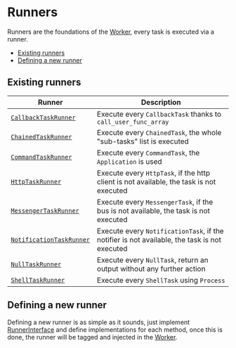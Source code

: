# Runners

Runners are the foundations of the [Worker](../src/Worker/Worker.php), 
every task is executed via a runner.

- [Existing runners](#existing-runners)
- [Defining a new runner](#defining-a-new-runner)

## Existing runners

| Runner                                                               | Description                                                                                  |
| ---------------------------------------------------------------------| ---------------------------------------------------------------------------------------------|
| [`CallbackTaskRunner`](../src/Runner/CallbackTaskRunner.php)         | Execute every `CallbackTask` thanks to `call_user_func_array`                                |
| [`ChainedTaskRunner`](../src/Runner/ChainedTaskRunner.php)           | Execute every `ChainedTask`, the whole "sub-tasks" list is executed                          |
| [`CommandTaskRunner`](../src/Runner/CommandTaskRunner.php)           | Execute every `CommandTask`, the `Application` is used                                       |
| [`HttpTaskRunner`](../src/Runner/HttpTaskRunner.php)                 | Execute every `HttpTask`, if the http client is not available, the task is not executed      |
| [`MessengerTaskRunner`](../src/Runner/MessengerTaskRunner.php)       | Execute every `MessengerTask`, if the bus is not available, the task is not executed         |
| [`NotificationTaskRunner`](../src/Runner/NotificationTaskRunner.php) | Execute every `NotificationTask`, if the notifier is not available, the task is not executed |
| [`NullTaskRunner`](../src/Runner/NullTaskRunner.php)                 | Execute every `NullTask`, return an output without any further action                        |
| [`ShellTaskRunner`](../src/Runner/ShellTaskRunner.php)               | Execute every `ShellTask` using `Process`                                                    |

## Defining a new runner

Defining a new runner is as simple as it sounds, 
just implement [RunnerInterface](../src/Runner/RunnerInterface.php) and define implementations for each method, 
once this is done, the runner will be tagged and injected in the [Worker](../src/Worker/Worker.php).
